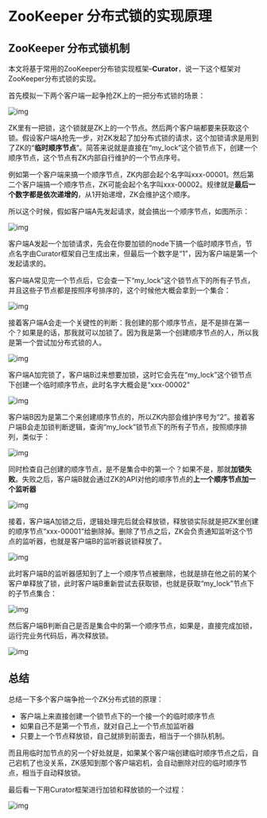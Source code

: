 # ZooKeeper 分布式锁的实现原理

## **ZooKeeper 分布式锁机制**

 本文将基于常用的ZooKeeper分布锁实现框架–**Curator**，说一下这个框架对ZooKeeper分布式锁的实现。

 首先模拟一下两个客户端一起争抢ZK上的一把分布式锁的场景：



![img](https://pic2.zhimg.com/80/v2-fddd098436193f6cb914dd2ecde46241_720w.jpg)



 ZK里有一把锁，这个锁就是ZK上的一个节点。然后两个客户端都要来获取这个锁。假设客户端A抢先一步，对ZK发起了加分布式锁的请求，这个加锁请求是用到了ZK的“**临时顺序节点**”。简答来说就是直接在“my_lock”这个锁节点下，创建一个顺序节点，这个节点有ZK内部自行维护的一个节点序号。

 例如第一个客户端来搞一个顺序节点，ZK内部会起个名字叫xxx-00001。然后第二个客户端搞一个顺序节点，ZK可能会起个名字叫xxx-00002。规律就是**最后一个数字都是依次递增的**，从1开始递增，ZK会维护这个顺序。

 所以这个时候，假如客户端A先发起请求，就会搞出一个顺序节点，如图所示：



![img](https://pic3.zhimg.com/80/v2-0cef2d09201ada297eefcb33293e0f1e_720w.jpg)



 客户端A发起一个加锁请求，先会在你要加锁的node下搞一个临时顺序节点，节点名字由Curator框架自己生成出来，但最后一个数字是“1”，因为客户端是第一个发起请求的。

 客户端A常见完一个节点后，它会查一下“my_lock”这个锁节点下的所有子节点，并且这些子节点都是按照序号排序的，这个时候他大概会拿到一个集合：



![img](https://pic2.zhimg.com/80/v2-0efcc7d80121cc223fe680520f02d9b9_720w.png)



 接着客户端A会走一个关键性的判断：我创建的那个顺序节点，是不是排在第一个？如果是的话，那我就可以加锁了。因为我是第一个创建顺序节点的人，所以我是第一个尝试加分布式锁的人。



![img](https://pic1.zhimg.com/80/v2-8f3ab5296b0cee9a36d9a4baa8213514_720w.jpg)



 客户端A加完锁了，客户端B过来想要加锁，这时它会先在“my_lock”这个锁节点下创建一个临时顺序节点，此时名字大概会是“xxx-00002”



![img](https://pic3.zhimg.com/80/v2-9d0840f2c86cc73a909abfc5fcc40872_720w.jpg)



 客户端B因为是第二个来创建顺序节点的，所以ZK内部会维护序号为“2”。接着客户端B会走加锁判断逻辑，查询“my_lock”锁节点下的所有子节点，按照顺序排列，类似于：



![img](https://pic4.zhimg.com/80/v2-936c44b33355b619b5a3d0c72b67148f_720w.jpg)



 同时检查自己创建的顺序节点，是不是集合中的第一个？如果不是，那就**加锁失败**。失败之后，客户端B就会通过ZK的API对他的顺序节点的**上一个顺序节点加一个监听器**



![img](https://pic3.zhimg.com/80/v2-9359a24b9abca560c1cb2cfa747adef6_720w.jpg)



 接着，客户端A加锁之后，逻辑处理完后就会释放锁，释放锁实际就是把ZK里创建的顺序节点“xxx-00001”给删除掉。删除了节点之后，ZK会负责通知监听这个节点的监听器，也就是客户端B的监听器说锁释放了。



![img](https://pic2.zhimg.com/80/v2-4fa28edef0320f028ad1b2a7ccfa02b5_720w.jpg)



 此时客户端B的监听器感知到了上一个顺序节点被删除，也就是排在他之前的某个客户单释放了锁，此时客户端B重新尝试去获取锁，也就是获取“my_lock”节点下的子节点集合：



![img](https://pic1.zhimg.com/80/v2-a6fa5a60592be6d311a073997a94ea7c_720w.png)



 然后客户端B判断自己是否是集合中的第一个顺序节点，如果是，直接完成加锁，运行完业务代码后，再次释放锁。



![img](https://pic3.zhimg.com/80/v2-224d2851333116139f54b1fe1e2958de_720w.jpg)



## **总结**

 总结一下多个客户端争抢一个ZK分布式锁的原理：

- 客户端上来直接创建一个锁节点下的一个接一个的临时顺序节点
- 如果自己不是第一个节点，就对自己上一个节点加监听器
- 只要上一个节点释放锁，自己就排到前面去，相当于一个排队机制。

 而且用临时加节点的另一个好处就是，如果某个客户端创建临时顺序节点之后，自己宕机了也没关系，ZK感知到那个客户端宕机，会自动删除对应的临时顺序节点，相当于自动释放锁。

 最后看一下用Curator框架进行加锁和释放锁的一个过程：



![img](https://pic4.zhimg.com/80/v2-d3a4fc75c479fb239eae514d1e600a87_720w.jpg)